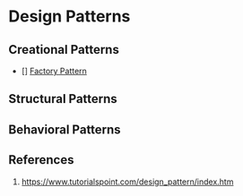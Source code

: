 # Design Patterns

## Creational Patterns
* [] [Factory Pattern](https://www.tutorialspoint.com/design_pattern/factory_pattern.htm)

## Structural Patterns

## Behavioral Patterns

## References
1. https://www.tutorialspoint.com/design_pattern/index.htm
